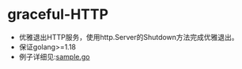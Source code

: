 # graceful-HTTP 

* 优雅退出HTTP服务，使用http.Server的Shutdown方法完成优雅退出。
* 保证golang>=1.18
* 例子详细见:[sample.go](https://github.com/YuleiGong/luffy/blob/main/graceful-HTTP/example/sample.go)

